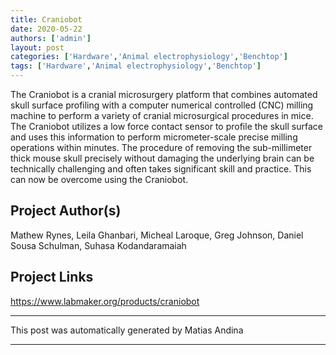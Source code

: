 ```yaml
---
title: Craniobot
date: 2020-05-22
authors: ['admin']
layout: post
categories: ['Hardware','Animal electrophysiology','Benchtop']
tags: ['Hardware','Animal electrophysiology','Benchtop']
---
```

The Craniobot is a cranial microsurgery platform that combines automated skull surface profiling with a computer numerical controlled (CNC) milling machine to perform a variety of cranial microsurgical procedures in mice. The Craniobot utilizes a low force contact sensor to profile the skull surface and uses this information to perform micrometer-scale precise milling operations within minutes. The procedure of removing the sub-millimeter thick mouse skull precisely without damaging the underlying brain can be technically challenging and often takes significant skill and practice. This can now be overcome using the Craniobot.
## Project Author(s)
Mathew Rynes, Leila Ghanbari, Micheal Laroque, Greg Johnson, Daniel Sousa Schulman, Suhasa Kodandaramaiah
## Project Links
https://www.labmaker.org/products/craniobot
***
This post was automatically generated by
Matias Andina
***
